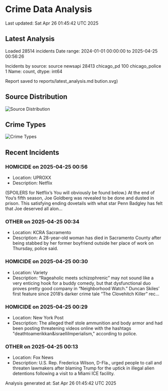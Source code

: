# Crime Data Analysis
Last updated: Sat Apr 26 01:45:42 UTC 2025

## Latest Analysis

Loaded 28514 incidents
Date range: 2024-01-01 00:00:00 to 2025-04-25 00:56:26

Incidents by source:
source
newsapi           28413
chicago_pd          100
chicago_police        1
Name: count, dtype: int64

Report saved to reports/latest_analysis.md
bution.svg)

## Source Distribution
![Source Distribution](images/source_distribution.svg)

## Crime Types
![Crime Types](images/crime_types.svg)

## Recent Incidents

### HOMICIDE on 2025-04-25 00:56
- Location: UPROXX
- Description: Netflix

(SPOILERS for Netflix’s You will obviously be found below.) At the end of You‘s fifth season, Joe Goldberg was revealed to be done and dusted in prison. This satisfying ending dovetails with what star Penn Badgley has felt that Joe deserved all alon…


### OTHER on 2025-04-25 00:34
- Location: KCRA Sacramento
- Description: A 28-year-old woman has died in Sacramento County after being stabbed by her former boyfriend outside her place of work on Thursday, police said.


### HOMICIDE on 2025-04-25 00:30
- Location: Variety
- Description: “Rageaholic meets schizophrenic” may not sound like a very enticing hook for a buddy comedy, but that dysfunctional duo proves pretty good company in “Neighborhood Watch.” Duncan Skiles’ first feature since 2018’s darker crime tale “The Clovehitch Killer” rec…


### HOMICIDE on 2025-04-25 00:29
- Location: New York Post
- Description: The alleged theif stole ammunition and body armor and had been posting threatening videos online with the hashtags "deathtoamerikkan&israelliImperialism," according to police.


### OTHER on 2025-04-25 00:13
- Location: Fox News
- Description: U.S. Rep. Frederica Wilson, D-Fla., urged people to call and threaten lawmakers after blaming Trump for the uptick in illegal alien detentions following a visit to a Miami ICE facility.

Analysis generated at: Sat Apr 26 01:45:42 UTC 2025
